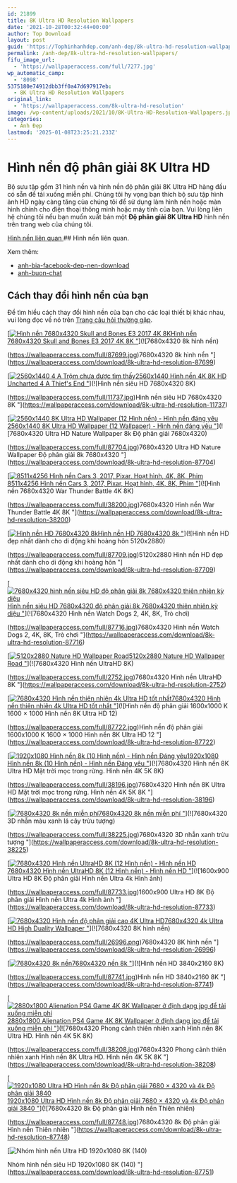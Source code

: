 ```yaml
---
id: 21899
title: 8K Ultra HD Resolution Wallpapers
date: '2021-10-28T00:32:44+00:00'
author: Top Download
layout: post
guid: 'https://Tophinhanhdep.com/anh-dep/8k-ultra-hd-resolution-wallpapers/'
permalink: /anh-dep/8k-ultra-hd-resolution-wallpapers/
fifu_image_url:
  - 'https://wallpaperaccess.com/full/7277.jpg'
wp_automatic_camp:
  - '8098'
5375180e74912dbb3ff0a47d697917eb:
  - 8K Ultra HD Resolution Wallpapers
original_link:
  - 'https://wallpaperaccess.com/8k-ultra-hd-resolution'
image: /wp-content/uploads/2021/10/8K-Ultra-HD-Resolution-Wallpapers.jpg
categories:
  - Ảnh Đẹp
lastmod: '2025-01-08T23:25:21.233Z'
---
```

# Hình nền độ phân giải 8K Ultra HD

Bộ sưu tập gồm 31 hình nền và hình nền độ phân giải 8K Ultra HD hàng đầu có sẵn để tải xuống miễn phí. Chúng tôi hy vọng bạn thích bộ sưu tập hình ảnh HD ngày càng tăng của chúng tôi để sử dụng làm hình nền hoặc màn hình chính cho điện thoại thông minh hoặc máy tính của bạn. Vui lòng liên hệ chúng tôi nếu bạn muốn xuất bản một **Độ phân giải 8K Ultra HD** hình nền trên trang web của chúng tôi.

[Hình nền liên quan ](#related) ## Hình nền liên quan.

   
 Xem thêm:

   
- [anh-bia-facebook-dep-nen-download](https://tophinhanhdep.com/anh-bia/anh-bia-facebook-dep-nen-download/)
- [anh-buon-chat](https://tophinhanhdep.com/hinh-anh-buon/anh-buon-chat/)

## Cách thay đổi hình nền của bạn

Để tìm hiểu cách thay đổi hình nền của bạn cho các loại thiết bị khác nhau, vui lòng đọc về nó trên [Trang câu hỏi thường gặp](https://tophinhanhdep.com/faq/).

  
[[![Hình nền 7680x4320 Skull and Bones E3 2017 4K 8K](https://wallpaperaccess.com/full/7277.jpg)Hình nền 7680x4320 Skull and Bones E3 2017 4K 8K "](https://wallpaperaccess.com/download/8k-ultra-hd-resolution-7277)](![7680x4320 8k hình nền)

(https://wallpaperaccess.com/full/87699.jpg)7680x4320 8k hình nền "](https://wallpaperaccess.com/download/8k-ultra-hd-resolution-87699)

[[![2560x1440 4 A Trộm chưa được tìm thấy](https://wallpaperaccess.com/full/38239.jpg)2560x1440 Hình nền 4K 8K HD Uncharted 4 A Thief's End "](https://wallpaperaccess.com/download/8k-ultra-hd-resolution-38239)](![Hình nền siêu HD 7680x4320 8K)

(https://wallpaperaccess.com/full/11737.jpg)Hình nền siêu HD 7680x4320 8K "](https://wallpaperaccess.com/download/8k-ultra-hd-resolution-11737)

[[![2560x1440 8K Ultra HD Wallpaper (12 Hình nền) - Hình nền đáng yêu](https://wallpaperaccess.com/full/38195.jpg)2560x1440 8K Ultra HD Wallpaper (12 Wallpaper) - Hình nền đáng yêu "](https://wallpaperaccess.com/download/8k-ultra-hd-resolution-38195)](![7680x4320 Ultra HD Nature Wallpaper 8k Độ phân giải 7680x4320)

(https://wallpaperaccess.com/full/87704.jpg)7680x4320 Ultra HD Nature Wallpaper Độ phân giải 8k 7680x4320 "](https://wallpaperaccess.com/download/8k-ultra-hd-resolution-87704)

[[![8511x4256 Hình nền Cars 3, 2017, Pixar, Hoạt hình, 4K, 8K, Phim](https://wallpaperaccess.com/full/87705.jpg)8511x4256 Hình nền Cars 3, 2017, Pixar, Hoạt hình, 4K, 8K, Phim "](https://wallpaperaccess.com/download/8k-ultra-hd-resolution-87705)](![Hình nền 7680x4320 War Thunder Battle 4K 8K)

(https://wallpaperaccess.com/full/38200.jpg)7680x4320 Hình nền War Thunder Battle 4K 8K "](https://wallpaperaccess.com/download/8k-ultra-hd-resolution-38200)

[[![Hình nền HD 7680x4320 8k](https://wallpaperaccess.com/full/38198.jpg)Hình nền HD 7680x4320 8k "](https://wallpaperaccess.com/download/8k-ultra-hd-resolution-38198)](![Hình nền HD đẹp nhất dành cho di động khi hoàng hôn 5120x2880)

(https://wallpaperaccess.com/full/87709.jpg)5120x2880 Hình nền HD đẹp nhất dành cho di động khi hoàng hôn "](https://wallpaperaccess.com/download/8k-ultra-hd-resolution-87709)

[[![7680x4320 hình nền siêu HD độ phân giải 8k 7680x4320 thiên nhiên kỳ diệu](https://wallpaperaccess.com/full/11750.jpg)Hình nền siêu HD 7680x4320 độ phân giải 8k 7680x4320 thiên nhiên kỳ diệu "](https://wallpaperaccess.com/download/8k-ultra-hd-resolution-11750)](![7680x4320 Hình nền Watch Dogs 2, 4K, 8K, Trò chơi)

(https://wallpaperaccess.com/full/87716.jpg)7680x4320 Hình nền Watch Dogs 2, 4K, 8K, Trò chơi "](https://wallpaperaccess.com/download/8k-ultra-hd-resolution-87716)

[[![5120x2880 Nature HD Wallpaper Road](https://wallpaperaccess.com/full/38230.jpg)5120x2880 Nature HD Wallpaper Road "](https://wallpaperaccess.com/download/8k-ultra-hd-resolution-38230)](![7680x4320 Hình nền UltraHD 8K)

(https://wallpaperaccess.com/full/2752.jpg)7680x4320 Hình nền UltraHD 8K "](https://wallpaperaccess.com/download/8k-ultra-hd-resolution-2752)

[[![7680x4320 Hình nền thiên nhiên 4k Ultra HD tốt nhất](https://wallpaperaccess.com/full/38204.jpg)7680x4320 Hình nền thiên nhiên 4k Ultra HD tốt nhất "](https://wallpaperaccess.com/download/8k-ultra-hd-resolution-38204)](![Hình nền độ phân giải 1600x1000 K 1600 × 1000 Hình nền 8K Ultra HD 12)

(https://wallpaperaccess.com/full/87722.jpg)Hình nền độ phân giải 1600x1000 K 1600 × 1000 Hình nền 8K Ultra HD 12 "](https://wallpaperaccess.com/download/8k-ultra-hd-resolution-87722)

[[![1920x1080 Hình nền 8k (10 Hình nền) - Hình nền Đáng yêu](https://wallpaperaccess.com/full/87723.jpg)1920x1080 Hình nền 8k (10 Hình nền) - Hình nền Đáng yêu "](https://wallpaperaccess.com/download/8k-ultra-hd-resolution-87723)](![7680x4320 Hình nền 8K Ultra HD Mặt trời mọc trong rừng.  Hình nền 4K 5K 8K)

(https://wallpaperaccess.com/full/38196.jpg)7680x4320 Hình nền 8K Ultra HD Mặt trời mọc trong rừng. Hình nền 4K 5K 8K "](https://wallpaperaccess.com/download/8k-ultra-hd-resolution-38196)

[[![7680x4320 8k nền miễn phí](https://wallpaperaccess.com/full/87726.jpg)7680x4320 8k nền miễn phí "](https://wallpaperaccess.com/download/8k-ultra-hd-resolution-87726)](![7680x4320 3D nhẫn màu xanh lá cây trừu tượng)

(https://wallpaperaccess.com/full/38225.jpg)7680x4320 3D nhẫn xanh trừu tượng "](https://wallpaperaccess.com/download/8k-ultra-hd-resolution-38225)

[[![7680x4320 Hình nền UltraHD 8K (12 Hình nền) - Hình nền HD](https://wallpaperaccess.com/full/87730.jpg)7680x4320 Hình nền UltraHD 8K (12 Hình nền) - Hình nền HD "](https://wallpaperaccess.com/download/8k-ultra-hd-resolution-87730)](![1600x900 Ultra HD 8K Độ phân giải Hình nền Ultra 4k Hình ảnh)

(https://wallpaperaccess.com/full/87733.jpg)1600x900 Ultra HD 8K Độ phân giải Hình nền Ultra 4k Hình ảnh "](https://wallpaperaccess.com/download/8k-ultra-hd-resolution-87733)

[[![7680x4320 Hình nền độ phân giải cao 4K Ultra HD](https://wallpaperaccess.com/full/87736.jpg)7680x4320 4k Ultra HD High Duality Wallpaper "](https://wallpaperaccess.com/download/8k-ultra-hd-resolution-87736)](![7680x4320 8K hình nền)

(https://wallpaperaccess.com/full/26996.png)7680x4320 8K hình nền "](https://wallpaperaccess.com/download/8k-ultra-hd-resolution-26996)

[[![7680x4320 8k nền](https://wallpaperaccess.com/full/87740.jpg)7680x4320 nền 8k "](https://wallpaperaccess.com/download/8k-ultra-hd-resolution-87740)](![Hình nền HD 3840x2160 8K)

(https://wallpaperaccess.com/full/87741.jpg)Hình nền HD 3840x2160 8K "](https://wallpaperaccess.com/download/8k-ultra-hd-resolution-87741)

[[![2880x1800 Alienation PS4 Game 4K 8K Wallpaper ở định dạng jpg để tải xuống miễn phí](https://wallpaperaccess.com/full/87742.jpg)2880x1800 Alienation PS4 Game 4K 8K Wallpaper ở định dạng jpg để tải xuống miễn phí "](https://wallpaperaccess.com/download/8k-ultra-hd-resolution-87742)](![7680x4320 Phong cảnh thiên nhiên xanh Hình nền 8K Ultra HD.  Hình nền 4K 5K 8K)

(https://wallpaperaccess.com/full/38208.jpg)7680x4320 Phong cảnh thiên nhiên xanh Hình nền 8K Ultra HD. Hình nền 4K 5K 8K "](https://wallpaperaccess.com/download/8k-ultra-hd-resolution-38208)

[[![1920x1080 Ultra HD Hình nền 8k Độ phân giải 7680 × 4320 và 4k Độ phân giải 3840](https://wallpaperaccess.com/full/87746.jpg)1920x1080 Ultra HD Hình nền 8k Độ phân giải 7680 × 4320 và 4k Độ phân giải 3840 "](https://wallpaperaccess.com/download/8k-ultra-hd-resolution-87746)](![7680x4320 8k Độ phân giải Hình nền Thiên nhiên)

(https://wallpaperaccess.com/full/87748.jpg)7680x4320 8k Độ phân giải Hình nền Thiên nhiên "](https://wallpaperaccess.com/download/8k-ultra-hd-resolution-87748)

[![Nhóm hình nền Ultra HD 1920x1080 8K (140)](https://wallpaperaccess.com/full/87751.jpg)

Nhóm hình nền siêu HD 1920x1080 8K (140) "](https://wallpaperaccess.com/download/8k-ultra-hd-resolution-87751)
